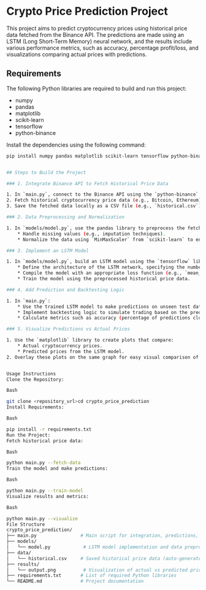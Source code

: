 # Crypto Price Prediction Project

This project aims to predict cryptocurrency prices using historical price data fetched from the Binance API. The predictions are made using an LSTM (Long Short-Term Memory) neural network, and the results include various performance metrics, such as accuracy, percentage profit/loss, and visualizations comparing actual prices with predictions.

## Requirements

The following Python libraries are required to build and run this project:

* numpy
* pandas
* matplotlib
* scikit-learn
* tensorflow
* python-binance

Install the dependencies using the following command:

```bash
pip install numpy pandas matplotlib scikit-learn tensorflow python-binance


## Steps to Build the Project

### 1. Integrate Binance API to Fetch Historical Price Data

1. In `main.py`, connect to the Binance API using the `python-binance` library.
2. Fetch historical cryptocurrency price data (e.g., Bitcoin, Ethereum) for a specified timeframe.
3. Save the fetched data locally as a CSV file (e.g., `historical.csv`) for preprocessing and model training.

### 2. Data Preprocessing and Normalization

1. In `models/model.py`, use the pandas library to preprocess the fetched data:
    * Handle missing values (e.g., imputation techniques).
    * Normalize the data using `MinMaxScaler` from `scikit-learn` to ensure compatibility with the LSTM model. Normalization scales the data to a specific range (often 0 to 1).

### 3. Implement an LSTM Model

1. In `models/model.py`, build an LSTM model using the `tensorflow` library:
    * Define the architecture of the LSTM network, specifying the number of layers, units per layer, and activation functions.
    * Compile the model with an appropriate loss function (e.g., `mean_squared_error` for predicting continuous values like prices) and optimizer (e.g., `adam` for efficient gradient descent).
    * Train the model using the preprocessed historical price data.

### 4. Add Prediction and Backtesting Logic

1. In `main.py`:
    * Use the trained LSTM model to make predictions on unseen test data.
    * Implement backtesting logic to simulate trading based on the predictions. This might involve comparing predicted prices with a defined threshold to determine buy or sell signals.
    * Calculate metrics such as accuracy (percentage of predictions close to actual prices), percentage profit/loss based on simulated trades, and total profit/loss.

### 5. Visualize Predictions vs Actual Prices

1. Use the `matplotlib` library to create plots that compare:
    * Actual cryptocurrency prices.
    * Predicted prices from the LSTM model.
2. Overlay these plots on the same graph for easy visual comparison of how well the predictions match the actual price movements.


Usage Instructions
Clone the Repository:

Bash

git clone <repository_url>cd crypto_price_prediction
Install Requirements:

Bash

pip install -r requirements.txt
Run the Project:
Fetch historical price data:

Bash

python main.py --fetch-data
Train the model and make predictions:

Bash

python main.py --train-model
Visualize results and metrics:

Bash

python main.py --visualize
File Structure
crypto_price_prediction/
├── main.py                # Main script for integration, predictions, and backtesting
├── models/
│   └── model.py            # LSTM model implementation and data preprocessing
├── data/
│   └── historical.csv     # Saved historical price data (auto-generated)
├── results/
│   └── output.png          # Visualization of actual vs predicted prices
├── requirements.txt       # List of required Python libraries
└── README.md              # Project documentation
